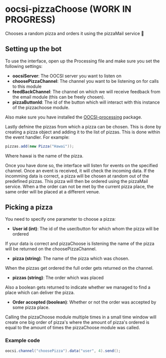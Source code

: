 # oocsi-pizzaChoose (WORK IN PROGRESS)
Chooses a random pizza and orders it using the pizzaMail service 🍕

## Setting up the bot
To use the interface, open up the Processing file and make sure you set the following settings:

* **oocsiServer**: The OOCSI server you want to listen on 
* **choosePizzaChannel**: The channel you want to be listening on for calls to this module
* **feedBackChannel**: The channel on which we will receive feedback from the email module (this can be freely chosen).
* **pizzaButtonId**: The id of the button which will interact with this instance of the pizzachoose module.

Also make sure you have installed the [OOCSI-processing](https://github.com/iddi/oocsi-processing) package.

Lastly defnine the pizzas from which a pizza can be chosen.
This is done by creating a pizza object and adding it to the list of pizzas. This is done within the event handler. For example:

```java
pizzas.add(new Pizza("Hawai"));
```

Where hawai is the name of the pizza.



Once you have done so, the interface will listen for events on the specified channel. Once an event is received, it will check the incoming data. If the incomming data is correct, a pizza will be chosen at random out of the predefined pizzas. This pizza will then be ordered using the pizzaMail service. When a the order can not be met by the current pizza place, the same order will be placed at a different venue.

## Picking a pizza
You need to specify one parameter to choose a pizza:
* **User id (int)**: The id of the user/button for which whom the pizza will be ordered

If your data is correct and pizzaChoose is listening the name of the pizza will be returned on the choosePizzaChannel.
* **pizza (string)**: The name of the pizza which was chosen.

When the pizzas get ordered the full order gets returned on the channel.
* **pizzas (string)**: The order which was placed

Also a boolean gets returned to indicate whether we managed to find a place which can deliver the pizza.
* **Order accepted (boolean)**: Whether or not the order was accepted by some pizza place.


Calling the pizzaChoose module multiple times in a small time window will create one big order of pizza's where the amount of pizza's ordered is equal to the amount of times the pizzaChoose module was called.



### Example code
```java
oocsi.channel("choosePizza").data("user", 4).send();
```